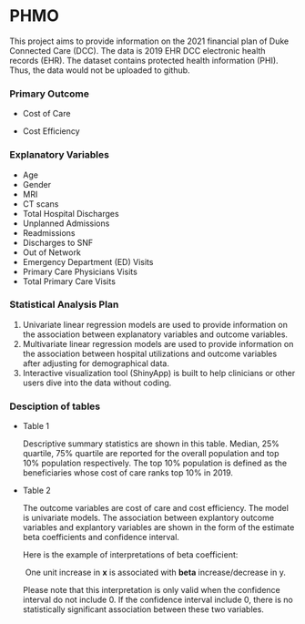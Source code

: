 # PHMO
This project aims to provide information on the 2021 financial plan of Duke Connected Care (DCC). The data is 2019 EHR DCC electronic health records (EHR). The dataset contains protected health information (PHI). Thus, the data would not be uploaded to github.



### Primary Outcome

* Cost of Care

* Cost Efficiency

### Explanatory Variables

* Age
* Gender
* MRI
* CT scans
* Total Hospital Discharges
* Unplanned Admissions
* Readmissions
* Discharges to SNF
* Out of Network 
* Emergency Department (ED) Visits
* Primary Care Physicians Visits
* Total Primary Care Visits



### Statistical Analysis Plan

1. Univariate linear regression models are used to provide information on the association between explanatory variables and outcome variables.
2. Multivariate linear regression models are used to provide information on the association between hospital utilizations and outcome variables after adjusting for demographical data.
3. Interactive visualization tool (ShinyApp) is  built to help clinicians or other users dive into the data without coding.



### Desciption of tables

* Table 1  

  Descriptive summary statistics are shown in this table. Median, 25% quartile, 75% quartile are reported for the overall population and top 10% population respectively. The top 10% population is defined as the beneficiaries whose cost of care ranks top 10% in 2019.

* Table 2

  The outcome variables are cost of care and cost efficiency. The model is univariate models. The association between explantory outcome variables and explantory variables are shown in the form of the estimate beta coefficients and confidence interval. 

  Here is the example of interpretations of beta coefficient:

  ​		One unit increase in **x** is associated with **beta** increase/decrease in y.

  Please note that this interpretation is only valid when the confidence interval do not include 0. If the confidence interval include 0, there is no statistically significant association between these two variables.

  

  